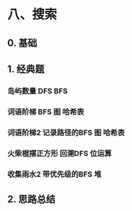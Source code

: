 # 八、搜索
## 0. 基础

## 1. 经典题
### 岛屿数量 DFS BFS

### 词语阶梯 BFS 图 哈希表

### 词语阶梯2 记录路径的BFS 图 哈希表

### 火柴棍摆正方形 回溯DFS 位运算

### 收集雨水2 带优先级的BFS 堆
## 2. 思路总结